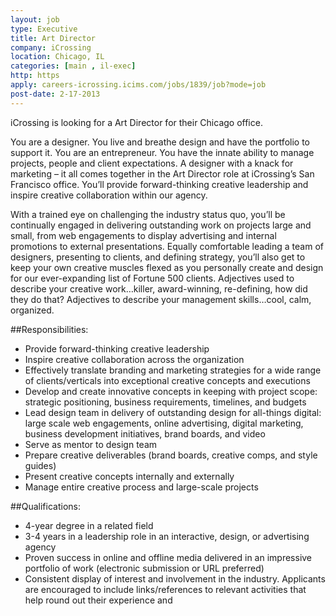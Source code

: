 ```yaml
---
layout: job
type: Executive
title: Art Director
company: iCrossing
location: Chicago, IL
categories: [main , il-exec]
http: https
apply: careers-icrossing.icims.com/jobs/1839/job?mode=job
post-date: 2-17-2013
---
```


iCrossing is looking for a Art Director for their Chicago office.

You are a designer. You live and breathe design and have the portfolio to support it. You are an entrepreneur. You have the innate ability to manage projects, people and client expectations. A designer with a knack for marketing – it all comes together in the Art Director role at iCrossing’s San Francisco office. You’ll provide forward-thinking creative leadership and inspire creative collaboration within our agency.

With a trained eye on challenging the industry status quo, you’ll be continually engaged in delivering outstanding work on projects large and small, from web engagements to display advertising and internal promotions to external presentations. Equally comfortable leading a team of designers, presenting to clients, and defining strategy, you’ll also get to keep your own creative muscles flexed as you personally create and design for our ever-expanding list of Fortune 500 clients. Adjectives used to describe your creative work…killer, award-winning, re-defining, how did they do that? Adjectives to describe your management skills…cool, calm, organized.

##Responsibilities:

* Provide forward-thinking creative leadership
* Inspire creative collaboration across the organization
* Effectively translate branding and marketing strategies for a wide range of clients/verticals into exceptional creative concepts and executions
* Develop and create innovative concepts in keeping with project scope: strategic positioning, business requirements, timelines, and budgets
* Lead design team in delivery of outstanding design for all-things digital: large scale web engagements, online advertising, digital marketing, business development initiatives, brand boards, and video
* Serve as mentor to design team
* Prepare creative deliverables (brand boards, creative comps, and style guides)
* Present creative concepts internally and externally
* Manage entire creative process and large-scale projects

##Qualifications:

* 4-year degree in a related field
* 3-4 years in a leadership role in an interactive, design, or advertising agency
* Proven success in online and offline media delivered in an impressive portfolio of work (electronic submission or URL preferred)
* Consistent display of interest and involvement in the industry. Applicants are encouraged to include links/references to relevant activities that help round out their experience and